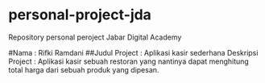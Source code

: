 # personal-project-jda
Repository personal peroject Jabar Digital Academy

#Nama : Rifki Ramdani
##Judul Project : Aplikasi kasir sederhana
Deskripsi Project : Aplikasi kasir sebuah restoran yang nantinya dapat menghitung total harga dari sebuah produk yang dipesan. 
